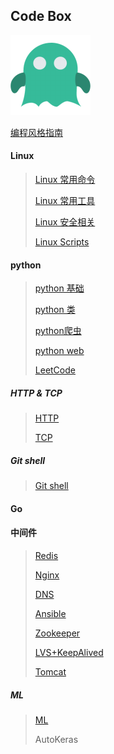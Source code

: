 ## Code Box

<img src="./pic/k11.png">

[编程风格指南](<https://zh-google-styleguide.readthedocs.io/en/latest/>)

#### Linux

> [Linux 常用命令](./Code/Shell/Linux%20shell.md)
>
> [Linux 常用工具](./Code/Shell/Linux%20tools.md)
>
> [Linux 安全相关](./Code/Shell/Linux%20security.md)
>
> [Linux Scripts](./Code/Shell/Linux%20scripts.md)

#### python

> [python 基础](./Code/python/python.md)
>
> [python 类](./Code/python/python_class.md)
>
> [python爬虫](./Code/python/python_spider.md)
>
> [python web](./Code/python/python_webserver.md)
>
> [LeetCode](./Code/python/Algorithm.md)

##### HTTP & TCP

> [HTTP](./Protocol/HTTP.md)
>
> [TCP](./Protocol/TcpIp.md)

##### Git shell

> [Git shell](./Github/git.md)

#### Go



#### 中间件

> [Redis](./System/Middleware/redis.md)
>
> [Nginx](./System/Middleware/Nginx.md)
>
> [DNS](./System/Middleware/DNS.md)
>
> [Ansible](./System/Middleware/Ansible.md)
>
> [Zookeeper](./System/Middleware/ZooKeeper.md)
>
> [LVS+KeepAlived](./System/Middleware/LVS+Keepalive.md)
>
> [Tomcat](./System/Middleware/Tomcat.md)

##### ML

> [ML](<https://mp.weixin.qq.com/s/TjpCoyZRT1kI0M6y7pSeiQ>)
>
> AutoKeras